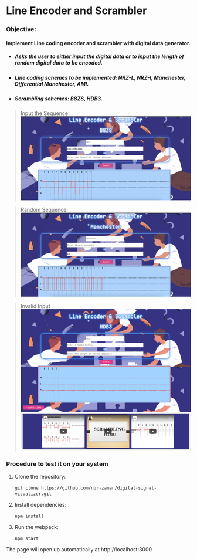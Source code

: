 # Line Encoder and Scrambler 
### Objective: 
#### Implement Line coding encoder and scrambler with digital data generator.

- ##### Asks the user to either input the digital data or to input the length of random digital data to be encoded.
- ##### Line coding schemes to be implemented: NRZ-L, NRZ-I, Manchester, Differential Manchester, AMI.
- ##### Scrambling schemes: B8ZS, HDB3.

> Input the Sequence 
![Input the Sequence](https://github.com/RakshitGupta621/Line-Encoder/blob/main/src/screenshots/input_the_sequence.png?raw=true )

> Random Sequence
![Random Sequence](https://github.com/RakshitGupta621/Line-Encoder/blob/main/src/screenshots/random_sequence.png?raw=true)

> Invalid Input
![Invalid Input](https://github.com/RakshitGupta621/Line-Encoder/blob/main/src/screenshots/invalid_sequence.png?raw=true)


### Procedure to test it on your system

1.  Clone the repository:

        git clone https://github.com/nur-zaman/digital-signal-visualizer.git

2.  Install dependencies:

        npm install

3.  Run the webpack:

        npm start

The page will open up automatically at http://localhost:3000 






